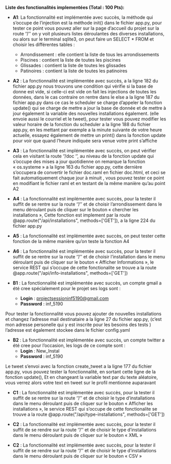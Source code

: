 ﻿**Liste des fonctionalités implementées (Total : 100 Pts):** 

- **A1**: La fonctionnalité est implémentée avec succès, la méthode qui s’occupe de l’injection est la méthode init() dans le fichier app.py, pour tester ce point vous pouvez aller sur la page d’accueil du projet sur la route ‘’/’’ on y voit plusieurs listes déroulantes des diverses installations, ou alors sur le terminal sqlite3, on peut faire un SELECT \* FROM et choisir les différentes tables :
  - Arrondissement : elle contient la liste de tous les arrondissements
  - Piscines : contient la liste de toutes les piscines 
  - Glissades : contient la liste de toutes les glissades
  - Patinoires : contient la liste de toutes les patinoires

- **A2** : La fonctionnalité est implémentée avec succès, a la ligne 182 du fichier app.py nous trouvons une condition qui vérifie si la base de donne est vide, si celle-ci est vide on fait les injections de toutes les données, dans le cas contraire on rentre dans le else a la ligne 187 du fichier app.py dans ce cas le scheduler se charge d’appeler la fonction update() qui se charge de mettre a jour la base de donnée et de mettre à jour également la variable des nouvelles   installations également. (elle envoie aussi le courriel et le tweet), pour tester vous pouvez modifier les valeur horaire de la fonction du scheduler a la ligne 188 du fichier app.py, en les mettant par exemple a la minute suivante de votre heure actuelle, essayez également de mettre un print() dans la fonction update pour voir que quand l’heure indiquée sera venue votre print s’affiche

- **A3** : La fonctionnalité est implémentée avec succès, on peut vérifier cela en visitant la route ‘’/doc ‘’, au niveau de la fonction update qui s’occupe des mises a jour quotidienne on remarque la fonction « os.systeme » a la ligne 163 du fichier app.py, cette dernière s’occupera de convertir le fichier doc.raml en fichier doc.html, et ceci se fait automatiquement chaque jour à minuit , vous pouvez tester ce point en modifiant le fichier raml et en testant de la même manière qu’au point A2

- **A4** : La fonctionnalité est implémentée avec succès, pour la tester il suffit de se rentre sur la route ‘’/’’ et de choisir l’arrondissement dans le menu déroulant puis de cliquer sur le bouton « chercher les installations », Cette fonction est implement par la route @app.route("/api/installations", methods=['GET']), a la ligne 224 du fichier app.py
- **A5** : La fonctionnalité est implémentée avec succès, on peut tester cette fonction de la même manière qu’on teste la fonction A4

- **A6** : La fonctionnalité est implémentée avec succès, pour la tester il suffit de se rentre sur la route ‘’/’’ et de choisir l’installation dans le menu déroulant puis de cliquer sur le bouton « Afficher Informations », le service REST qui s’occupe de cette fonctionalite se trouve a la route @app.route("/api/info-installations", methods=['GET'])


- **B1** : La fonctionnalité est implémentée avec succès, un compte gmail a été cree spécialement pour le projet ses logs sont :
  - **Login** : <projectsessioninf5190@gmail.com>
  - **Password** : inf\_5190

Pour tester la fonctionnalité vous pouvez ajouter de nouvelles installations et changez l’adresse mail destinataire a la ligne 27 du fichier app.py, (c’est mon adresse personelle qui y est inscrite pour les besoins des tests ) l’adresse est également stockee dans le fichier config.yaml

- **B2** : La fonctionnalité est implémentée avec succès, un compte twitter a été cree pour l’occasion, les logs de ce compte sont :
  - **Login** : New\_Instal
  - **Password** : inf\_5190

Le tweet s’envoi avec la fonction create\_tweet a la ligne 177 du fichier app.py, vous pouvez tester la fonctionnalité, en sortant cette ligne de la fonction update(), Et en changeant la variable text par du texte aléatoire, vous verrez alors votre text en tweet sur le profil mentionne auparavant 

- **C1** : La fonctionnalité est implémentée avec succès, pour la tester il suffit de se rentre sur la route ‘’/’’ et de choisir le type d’installations dans le menu déroulant puis de cliquer sur le bouton « Afficher les installations », le service REST qui s’occupe de cette fonctionalite se trouve a la route @app.route("/api/type-installations", methods=['GET'])

- **C2** : La fonctionnalité est implémentée avec succès, pour la tester il suffit de se rendre sur la route ‘’/’’ et de choisir le type d’installations dans le menu déroulant puis de cliquer sur le bouton « XML »


- **C2** : La fonctionnalité est implémentée avec succès, pour la tester il suffit de se rendre sur la route ‘’/’’ et de choisir le type d’installations dans le menu déroulant puis de cliquer sur le bouton « CSV »

